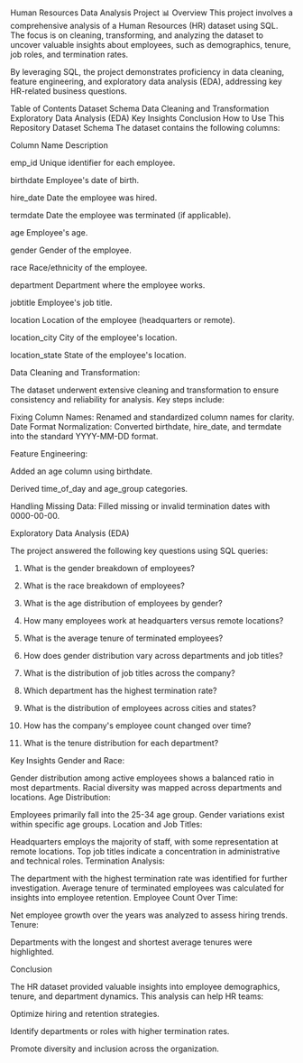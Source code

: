 
Human Resources Data Analysis Project 📊
Overview
This project involves a comprehensive analysis of a Human Resources (HR) dataset using SQL. The focus is on cleaning, transforming, and analyzing the dataset to uncover valuable insights about employees, such as demographics, tenure, job roles, and termination rates.

By leveraging SQL, the project demonstrates proficiency in data cleaning, feature engineering, and exploratory data analysis (EDA), addressing key HR-related business questions.

Table of Contents
Dataset Schema
Data Cleaning and Transformation
Exploratory Data Analysis (EDA)
Key Insights
Conclusion
How to Use This Repository
Dataset Schema
The dataset contains the following columns:

Column Name	Description

emp_id	Unique identifier for each employee.

birthdate	Employee's date of birth.

hire_date	Date the employee was hired.

termdate	Date the employee was terminated (if applicable).

age	Employee's age.

gender	Gender of the employee.

race	Race/ethnicity of the employee.

department	Department where the employee works.

jobtitle	Employee's job title.

location	Location of the employee (headquarters or remote).

location_city	City of the employee's location.

location_state	State of the employee's location.


Data Cleaning and Transformation:

The dataset underwent extensive cleaning and transformation to ensure consistency and reliability for analysis. Key steps include:

Fixing Column Names: Renamed and standardized column names for clarity.
Date Format Normalization: Converted birthdate, hire_date, and termdate into the standard YYYY-MM-DD format.

Feature Engineering:

Added an age column using birthdate.

Derived time_of_day and age_group categories.

Handling Missing Data: Filled missing or invalid termination dates with 0000-00-00.

Exploratory Data Analysis (EDA)

The project answered the following key questions using SQL queries:

1. What is the gender breakdown of employees?


2. What is the race breakdown of employees?


3. What is the age distribution of employees by gender?

4. How many employees work at headquarters versus remote locations?

5. What is the average tenure of terminated employees?

6. How does gender distribution vary across departments and job titles?

7. What is the distribution of job titles across the company?

8. Which department has the highest termination rate?

9. What is the distribution of employees across cities and states?

10. How has the company's employee count changed over time?

11. What is the tenure distribution for each department?

Key Insights
Gender and Race:

Gender distribution among active employees shows a balanced ratio in most departments.
Racial diversity was mapped across departments and locations.
Age Distribution:

Employees primarily fall into the 25-34 age group.
Gender variations exist within specific age groups.
Location and Job Titles:

Headquarters employs the majority of staff, with some representation at remote locations.
Top job titles indicate a concentration in administrative and technical roles.
Termination Analysis:

The department with the highest termination rate was identified for further investigation.
Average tenure of terminated employees was calculated for insights into employee retention.
Employee Count Over Time:

Net employee growth over the years was analyzed to assess hiring trends.
Tenure:

Departments with the longest and shortest average tenures were highlighted.

Conclusion

The HR dataset provided valuable insights into employee demographics, tenure, and department dynamics. This analysis can help HR teams:


Optimize hiring and retention strategies.

Identify departments or roles with higher termination rates.

Promote diversity and inclusion across the organization.


